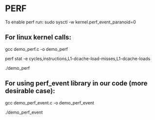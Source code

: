 # PERF
To enable perf run: sudo sysctl -w kernel.perf_event_paranoid=0 

## For linux kernel calls: 

gcc demo_perf.c -o demo_perf 

perf stat -e cycles,instructions,L1-dcache-load-misses,L1-dcache-loads 

./demo_perf 

## For using perf_event library in our code (more desirable case):

gcc demo_perf_event.c -o demo_perf_event 

./demo_perf_event 
